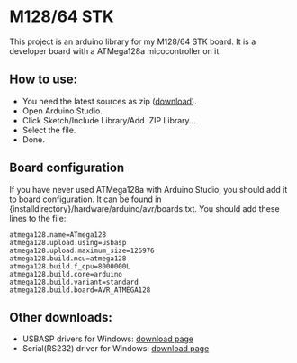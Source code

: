 # M128/64 STK

This project is an arduino library for my M128/64 STK board. It is a developer board with a ATMega128a micocontroller on it.

## How to use:
 * You need the latest sources as zip ([download](https://github.com/csutorasa/M12864STK/archive/master.zip)).
 * Open Arduino Studio.
 * Click Sketch/Include Library/Add .ZIP Library...
 * Select the file.
 * Done.
 
## Board configuration
If you have never used ATMega128a with Arduino Studio, you should add it to board configuration. It can be found in {installdirectory}/hardware/arduino/avr/boards.txt. You should add these lines to the file:
```
atmega128.name=ATmega128
atmega128.upload.using=usbasp
atmega128.upload.maximum_size=126976
atmega128.build.mcu=atmega128
atmega128.build.f_cpu=8000000L
atmega128.build.core=arduino
atmega128.build.variant=standard
atmega128.build.board=AVR_ATMEGA128
```

## Other downloads:
 * USBASP drivers for Windows: [download page](http://zadig.akeo.ie/) 
 * Serial(RS232) driver for Windows: [download page](https://serialio.com/drivers-and-set-up-usb-rs-232-adapter-in-windows)
